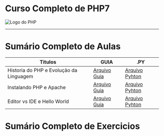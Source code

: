 # Curso Completo de PHP7

<img src="https://10pearls.com/wp-content/uploads/2023/06/PHP-Development-Banner-scaled.jpg" alt="Logo do PHP"></img>

---

# Sumário Completo de Aulas

| Titulos                                 | GUIA                                   | .PY                                                        |
| --------------------------------------- | -------------------------------------- | ---------------------------------------------------------- |
| Historia do PHP e Evolução da Linguagem | [Arquivo Guia](./php.AULAS/aula.001/#) | [Arquivo Pyhton](./php.AULAS/aula.001/php.HISTORIA.yaml)   |
| Instalando PHP e Apache                 | [Arquivo Guia](./php.AULAS/aula.002/#) | [Arquivo Pyhton](./php.AULAS/aula.002/php.INSTALACAO.yaml) |
| Editor vs IDE e Hello World             | [Arquivo Guia](./php.AULAS/aula.003/#) | [Arquivo Pyhton](./php.AULAS/aula.003/#)                   |

# Sumário Completo de Exercicios